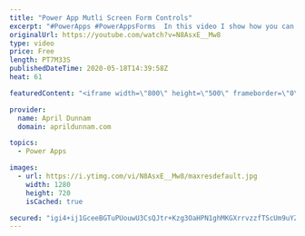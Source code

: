 ```yaml
---
title: "Power App Mutli Screen Form Controls"
excerpt: "#PowerApps #PowerAppsForms  In this video I show how you can break out a form control over multiple screens. This helps provide a better User Experience by reducing scrolling."
originalUrl: https://youtube.com/watch?v=N8AsxE__Mw8
type: video
price: Free
length: PT7M33S
publishedDateTime: 2020-05-18T14:39:58Z
heat: 61

featuredContent: "<iframe width=\"800\" height=\"500\" frameborder=\"0\" src=\"https://www.youtube.com/embed/N8AsxE__Mw8\" allow=\"accelerometer; autoplay; encrypted-media; gyroscope; picture-in-picture\" allowfullscreen></iframe>"

provider:
  name: April Dunnam
  domain: aprildunnam.com

topics:
  - Power Apps

images:
  - url: https://i.ytimg.com/vi/N8AsxE__Mw8/maxresdefault.jpg
    width: 1280
    height: 720
    isCached: true

secured: "igi4+ij1GceeBGTuPUouwU3CsQJtr+Kzg3OaHPN1ghMKGXrrvzzfTScUm9uYZrAjwPx78LnweSEANUMR2V+MX1hDYENEOF1E2HV09x+tpU5JONINLI2PkaKTfRPzjzuJpv8LSd2aQhDRNjY5VMVKjyaTY7TbVWEgnyXkghaHqOp0LMdTRtVYKIAO1etXsM2dI3u9LGDFQYjnhEU6or5uaUZ5YQLSE6AhIRmlg4hFMiaxlOq8/wj7vQEalP/BGDzhLvANpK/UAED6OL8CzyAlEVmQ8VGRt7kqrU1f9dMUbj1sqjdCYz6r0OWRKbwLbqO6VkMzXhbz+NYwqQ5cO6gfJcxrvYSgroIPwqiiMNxZs5SDKjmezA2/BAQc1rMK7gacxMdudxeAAGHTa3kbNdz4TEyyxh5nVsDtMsSMPk5efYw=;7MGlOJkG8t1FX+RGBwm+dg=="
---
```


